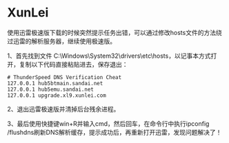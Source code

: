 # XunLei

使用迅雷极速版下载的时候突然提示任务出错，可以通过修改hosts文件的方法绕过迅雷的解析服务器，继续使用极速版。

1、首先找到文件 C:\Windows\System32\drivers\etc\hosts，以记事本方式打开，复制以下代码直接粘贴进去，保存退出：
```
# ThunderSpeed DNS Verification Cheat 
127.0.0.1 hub5btmain.sandai.net
127.0.0.1 hub5emu.sandai.net
127.0.0.1 upgrade.xl9.xunlei.com
```
2、退出迅雷极速版并清掉后台残余进程。

3、最后使用快捷键win+R并输入cmd，然后回车，在命令行中执行ipconfig /flushdns刷新DNS解析缓存，提示成功后，再重新打开迅雷，发现问题解决了！
